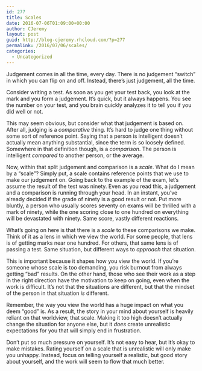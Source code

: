 ```yaml
---
id: 277
title: Scales
date: 2016-07-06T01:09:00+00:00
author: CJeremy
layout: post
guid: http://blog-cjeremy.rhcloud.com/?p=277
permalink: /2016/07/06/scales/
categories:
  - Uncategorized
---
```

Judgement comes in all the time, every day. There is no judgement &#8220;switch&#8221; in which you can flip on and off. Instead, there&#8217;s just judgement, all the time.

Consider writing a test. As soon as you get your test back, you look at the mark and you form a judgement. It&#8217;s quick, but it always happens. You see the number on your test, and you brain quickly analyzes it to tell you if you did well or not.

This may seem obvious, but consider what that judgement is based on. After all, judging is a _comparative_ thing. It&#8217;s hard to judge one thing without some sort of reference point. Saying that a person is intelligent doesn&#8217;t actually mean anything substantial, since the term is so loosely defined. Somewhere in that definition though, is a _comparison_. The person is intelligent _compared_ to another person, or the average.

Now, within that split judgement and comparison is a _scale_. What do I mean by a &#8220;scale&#8221;? Simply put, a scale contains reference points that we use to make our judgement on. Going back to the example of the exam, let&#8217;s assume the result of the test was ninety. Even as you read this, a judgement and a comparison is running through your head. In an instant, you&#8217;ve already decided if the grade of ninety is a good result or not. Put more bluntly, a person who usually scores seventy on exams will be thrilled with a mark of ninety, while the one scoring close to one hundred on everything will be devastated with ninety. Same score, vastly different reactions.

What&#8217;s going on here is that there is a _scale_ to these comparisons we make. Think of it as a lens in which we view the world. For some people, that lens is of getting marks near one hundred. For others, that same lens is of passing a test. Same situation, but different ways to _approach_ that situation.

This is important because it shapes how you view the world. If you&#8217;re someone whose scale is too demanding, you risk burnout from always getting &#8220;bad&#8221; results. On the other hand, those who see their work as a step in the right direction have the motivation to keep on going, even when the work is difficult. It&#8217;s not that the situations are different, but that the mindset of the person in that situation _is_ different.

Remember, the way you view the world has a huge impact on what you deem &#8220;good&#8221; is. As a result, the story in your mind about yourself is heavily reliant on that worldview, that scale. Making it too high doesn&#8217;t actually change the situation for anyone else, but it _does_ create unrealistic expectations for you that will simply end in frustration.

Don&#8217;t put so much pressure on yourself. It&#8217;s not easy to hear, but it&#8217;s okay to make mistakes. Rating yourself on a scale that is unrealistic will only make you unhappy. Instead, focus on telling yourself a realistic, but good story about yourself, and the work will seem to flow that much better.